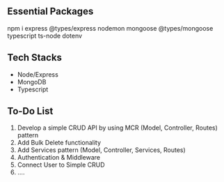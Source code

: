 ## Essential Packages
npm i express @types/express nodemon mongoose @types/mongoose typescript ts-node dotenv

## Tech Stacks
- Node/Express
- MongoDB
- Typescript

## To-Do List
1. Develop a simple CRUD API by using MCR (Model, Controller, Routes) pattern
2. Add Bulk Delete functionality
3. Add Services pattern (Model, Controller, Services, Routes)
4. Authentication & Middleware
5. Connect User to Simple CRUD
6. ....